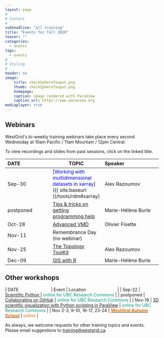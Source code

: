 ```yaml
---
layout: page
#
# Content
#
subheadline: "all training"
title: "Events for fall 2020"
teaser: ""
categories:
  - events
tags:
  - events
#
# Styling
#
header: no
image:
    title: checkSphereTeapot.png
    thumb: checkSphereTeapot.png
    homepage:
    caption: image rendered with ParaView
    caption_url: https://www.paraview.org
mediaplayer: true
---
```


<!-- For more information on each session, or to register, click on the links below. -->

<!-- ========================================================================================== -->

## Webinars

WestGrid's bi-weekly training webinars take place every second Wednesday at 10am Pacific / 11am Mountain / 12pm Central.

To view recordings and slides from past sessions, click on the linked title.

| DATE&nbsp;&nbsp;&nbsp;&nbsp;&nbsp;&nbsp;&nbsp;&nbsp;&nbsp;&nbsp;&nbsp;&nbsp;&nbsp;&nbsp;&nbsp;&nbsp;&nbsp;&nbsp;&nbsp;&nbsp;&nbsp; | TOPIC | Speaker&nbsp;&nbsp;&nbsp;&nbsp;&nbsp;&nbsp;&nbsp;&nbsp;&nbsp;&nbsp;&nbsp;&nbsp;&nbsp;&nbsp;&nbsp;&nbsp;&nbsp;&nbsp;&nbsp;&nbsp;&nbsp;&nbsp;&nbsp;&nbsp;&nbsp;&nbsp;&nbsp; |
| ------------- | --------------- | ----------------- |
| Sep-30 | [<span style="color:blue">Working with multidimensional datasets in xarray</span>]({{ site.baseurl }}/tools/rdm#xarray) | Alex Razoumov |
| postponed | [Tips & tricks on getting programming help](https://www.eventbrite.ca/e/westgrid-webinar-tips-tricks-on-getting-programming-help-registration-119224859765) | Marie-Hélène Burle |
| Oct-28 | [Advanced VMD](https://www.eventbrite.ca/e/westgrid-webinar-advanced-vmd-registration-119220334229) | Olivier Fisette | <!-- should mention Dmitri’s webinar in the abstract -->
| Nov-11 | Remembrance Day (no webinar) | |
| Nov-25 | [The Topology ToolKit](https://www.eventbrite.ca/e/westgrid-webinar-the-topology-toolkit-registration-119222516757) | Alex Razoumov |
| Dec-09 | [GIS with R](https://www.eventbrite.ca/e/westgrid-webinar-tips-tricks-on-getting-programming-help-registration-120302699613) | Marie-Hélène Burle |

<!-- Jan-15[^1] -->
<!-- [^1]: Note the off-cycle week. -->


<!-- ========================================================================================== -->

## Other workshops

| DATE&nbsp;&nbsp;&nbsp;&nbsp;&nbsp;&nbsp;&nbsp;&nbsp;&nbsp;&nbsp;&nbsp;&nbsp;&nbsp;&nbsp;&nbsp;&nbsp;&nbsp;&nbsp;&nbsp;&nbsp;&nbsp;&nbsp;&nbsp;&nbsp;&nbsp;&nbsp; | Event | Location&nbsp;&nbsp;&nbsp;&nbsp;&nbsp;&nbsp;&nbsp;&nbsp;&nbsp;&nbsp;&nbsp;&nbsp;&nbsp;&nbsp;&nbsp;&nbsp;&nbsp;&nbsp;&nbsp;&nbsp;&nbsp;&nbsp;&nbsp;&nbsp;&nbsp; |
| Sep-22 | [Scientific Python ](https://libcal.library.ubc.ca/calendar/vancouver/westgrid-scientific-Python) | <span style="color:#049A80">online for UBC Research Commons</span> |
| postponed | [Collaborating on GitHub](https://libcal.library.ubc.ca/event/3579975) | <span style="color:#049A80">online for UBC Research Commons</span> |
| Nov-19 | [3D scientific visualization with Python scripting in ParaView](https://libcal.library.ubc.ca/event/3578757) | <span style="color:#049A80">online for UBC Research Commons</span> |
| Nov 2-3, 9-10, 16-17, 23-24 | [<span style="color:#E26D00"><b>WestGrid Autumn School</b></span>](https://www.eventbrite.ca/e/westgrid-research-computing-autumn-school-2020-online-tickets-123963489133) | <span style="color:#E26D00">online</span> |

<!-- November[^1] -->
<!-- [^1]: Exact dates TBA. -->



<!-- You might also find useful the following workshops taught by our partner Advanced Research Computing -->
<!-- (ARC) teams at the WestGrid member institutions: -->
<!-- * [Hands-on introduction to HPC](https://wiki.usask.ca/x/OgExY) at USask -->
<!-- * [Research Computing Bootcamps](https://ist.ualberta.ca/blog/events/research-computing-bootcamps-are-back) at UofA -->

<!-- ========================================================================================== -->

As always, we welcome requests for other training topics and events. Please email suggestions to training@westgrid.ca.
